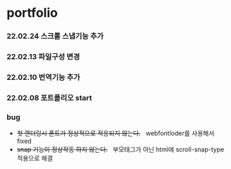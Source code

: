 # portfolio

### 22.02.24 스크롤 스냅기능 추가

### 22.02.13 파일구성 변경

### 22.02.10 번역기능 추가

### 22.02.08 포트폴리오 start

### bug

- <strike>첫 랜더링시 폰트가 정상적으로 적용되지 않는다.</strike> &nbsp; webfontloder를 사용해서 fixed
- <strike>snap 기능이 정상작동 하지 않는다.</strike> &nbsp; 부모태그가 아닌 html에 scroll-snap-type 적용으로 해결
